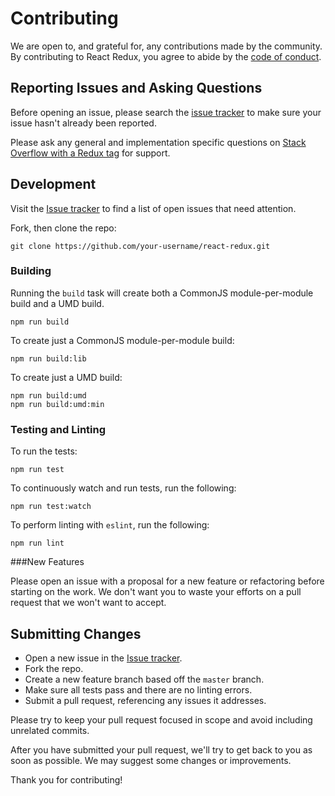 # Contributing
We are open to, and grateful for, any contributions made by the community.  By contributing to React Redux, you agree to abide by the [code of conduct](https://github.com/reactjs/react-redux/blob/master/CODE_OF_CONDUCT.md).

## Reporting Issues and Asking Questions
Before opening an issue, please search the [issue tracker](https://github.com/reactjs/react-redux/issues) to make sure your issue hasn't already been reported.

Please ask any general and implementation specific questions on [Stack Overflow with a Redux tag](http://stackoverflow.com/questions/tagged/redux?sort=votes&pageSize=50) for support.

## Development

Visit the [Issue tracker](https://github.com/reactjs/react-redux/issues) to find a list of open issues that need attention.

Fork, then clone the repo:
```
git clone https://github.com/your-username/react-redux.git
```

### Building

Running the `build` task will create both a CommonJS module-per-module build and a UMD build.
```
npm run build
```

To create just a CommonJS module-per-module build:
```
npm run build:lib
```

To create just a UMD build:
```
npm run build:umd
npm run build:umd:min
```

### Testing and Linting

To run the tests:
```
npm run test
```

To continuously watch and run tests, run the following:
```
npm run test:watch
```

To perform linting with `eslint`, run the following:
```
npm run lint
```

###New Features

Please open an issue with a proposal for a new feature or refactoring before starting on the work. We don't want you to waste your efforts on a pull request that we won't want to accept.

## Submitting Changes

* Open a new issue in the [Issue tracker](https://github.com/reactjs/react-redux/issues).
* Fork the repo.
* Create a new feature branch based off the `master` branch.
* Make sure all tests pass and there are no linting errors.
* Submit a pull request, referencing any issues it addresses.

Please try to keep your pull request focused in scope and avoid including unrelated commits.

After you have submitted your pull request, we'll try to get back to you as soon as possible. We may suggest some changes or improvements.

Thank you for contributing!
